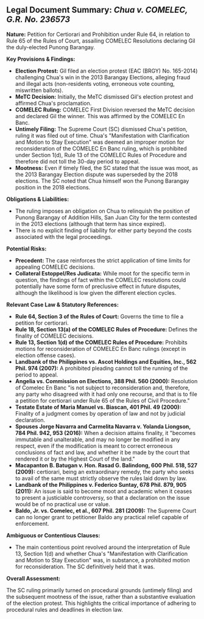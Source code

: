 ## Legal Document Summary: *Chua v. COMELEC, G.R. No. 236573*

**Nature:** Petition for Certiorari and Prohibition under Rule 64, in relation to Rule 65 of the Rules of Court, assailing COMELEC Resolutions declaring Gil the duly-elected Punong Barangay.

**Key Provisions & Findings:**

*   **Election Protest:** Gil filed an election protest (EAC (BRGY) No. 165-2014) challenging Chua's win in the 2013 Barangay Elections, alleging fraud and illegal acts (non-residents voting, erroneous vote counting, miswritten ballots).
*   **MeTC Decision:** Initially, the MeTC dismissed Gil's election protest and affirmed Chua's proclamation.
*   **COMELEC Ruling:** COMELEC First Division reversed the MeTC decision and declared Gil the winner. This was affirmed by the COMELEC En Banc.
*   **Untimely Filing:** The Supreme Court (SC) dismissed Chua's petition, ruling it was filed out of time. Chua's "Manifestation with Clarification and Motion to Stay Execution" was deemed an improper motion for reconsideration of the COMELEC En Banc ruling, which is prohibited under Section 1(d), Rule 13 of the COMELEC Rules of Procedure and therefore did not toll the 30-day period to appeal.
*   **Mootness:** Even if timely filed, the SC stated that the issue was moot, as the 2013 Barangay Election dispute was superseded by the 2018 elections. The SC noted that Chua himself won the Punong Barangay position in the 2018 elections.

**Obligations & Liabilities:**

*   The ruling imposes an obligation on Chua to relinquish the position of Punong Barangay of Addition Hills, San Juan City for the term contested in the 2013 elections (although that term has since expired).
*   There is no explicit finding of liability for either party beyond the costs associated with the legal proceedings.

**Potential Risks:**

*   **Precedent:** The case reinforces the strict application of time limits for appealing COMELEC decisions.
*   **Collateral Estoppel/Res Judicata:** While moot for the specific term in question, the findings of fact within the COMELEC resolutions could potentially have some form of preclusive effect in future disputes, although the likelihood is low given the different election cycles.

**Relevant Case Law & Statutory References:**

*   **Rule 64, Section 3 of the Rules of Court:** Governs the time to file a petition for certiorari.
*   **Rule 18, Section 13(a) of the COMELEC Rules of Procedure:** Defines the finality of COMELEC decisions.
*   **Rule 13, Section 1(d) of the COMELEC Rules of Procedure:** Prohibits motions for reconsideration of COMELEC En Banc rulings (except in election offense cases).
*   **Landbank of the Philippines vs. Ascot Holdings and Equities, Inc., 562 Phil. 974 (2007):** A prohibited pleading cannot toll the running of the period to appeal.
*   **Angelia vs. Commission on Elections, 388 Phil. 560 (2000):** Resolution of Comelec En Banc "is not subject to reconsideration and, therefore, any party who disagreed with it had only one recourse, and that is to file a petition for certiorari under Rule 65 of the Rules of Civil Procedure."
*   **Testate Estate of Maria Manuel vs. Biascan, 401 Phil. 49 (2000):** Finality of a judgment comes by operation of law and not by judicial declaration.
*   **Spouses Jorge Navarra and Carmelita Navarra v. Yolanda Liongson, 784 Phil. 942, 953 (2016):** When a decision attains finality, it "becomes immutable and unalterable, and may no longer be modified in any respect, even if the modification is meant to correct erroneous conclusions of fact and law, and whether it be made by the court that rendered it or by the Highest Court of the land."
*   **Macapanton B. Batugan v. Hon. Rasad G. Balindong, 600 Phil. 518, 527 (2009):** certiorari, being an extraordinary remedy, the party who seeks to avail of the same must strictly observe the rules laid down by law.
*   **Landbank of the Philippines v. Federico Suntay, 678 Phil. 879, 905 (2011):** An issue is said to become moot and academic when it ceases to present a justiciable controversy, so that a declaration on the issue would be of no practical use or value.
*   **Baldo, Jr. vs. Comelec, et al., 607 Phil. 281 (2009):** The Supreme Court can no longer grant to petitioner Baldo any practical relief capable of enforcement.

**Ambiguous or Contentious Clauses:**

*   The main contentious point revolved around the interpretation of Rule 13, Section 1(d) and whether Chua's "Manifestation with Clarification and Motion to Stay Execution" was, in substance, a prohibited motion for reconsideration. The SC definitively held that it was.

**Overall Assessment:**

The SC ruling primarily turned on procedural grounds (untimely filing) and the subsequent mootness of the issue, rather than a substantive evaluation of the election protest. This highlights the critical importance of adhering to procedural rules and deadlines in election law.

